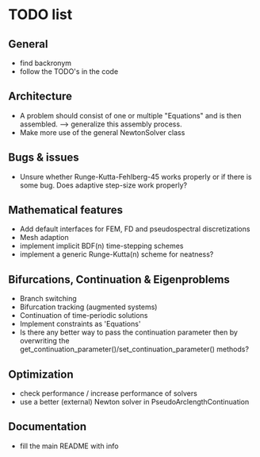 
# TODO list

## General

- find backronym
- follow the TODO's in the code

## Architecture

- A problem should consist of one or multiple "Equations" and is then assembled. --> generalize this assembly process.
- Make more use of the general NewtonSolver class

## Bugs & issues

- Unsure whether Runge-Kutta-Fehlberg-45 works properly or if there is some bug. Does adaptive step-size work properly?

## Mathematical features

- Add default interfaces for FEM, FD and pseudospectral discretizations
- Mesh adaption
- implement implicit BDF(n) time-stepping schemes
- implement a generic Runge-Kutta(n) scheme for neatness?

## Bifurcations, Continuation & Eigenproblems

- Branch switching
- Bifurcation tracking (augmented systems)
- Continuation of time-periodic solutions
- Implement constraints as 'Equations'
- Is there any better way to pass the continuation parameter then by overwriting the get_continuation_parameter()/set_continuation_parameter() methods?

## Optimization

- check performance / increase performance of solvers
- use a better (external) Newton solver in PseudoArclengthContinuation

## Documentation

- fill the main README with info
